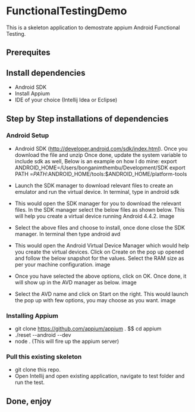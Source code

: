 # FunctionalTestingDemo
This is a skeleton application to demostrate appium Android Functional Testing.

## Prerequites

## Install dependencies
- Android SDK
- Install Appium 
- IDE of your choice (Intellij Idea or Eclipse)

## Step by Step installations of dependencies
### Android Setup
- Android SDK (http://developer.android.com/sdk/index.html). Once you download the file and unzip
  Once done, update the system variable to include sdk as well, Below is an example on how I do mine: 
  export ANDROID_HOME=/Users/bonganimthembu/Development/SDK
  export PATH =${PATH}:$ANDROID_HOME/tools:$ANDROID_HOME/platform-tools
- Launch the SDK manager to download relevant files to create an emulator and run the virtual device. 
  In terminal, type in android sdk
  
- This would open the SDK manager for you to download the relevant files. In the SDK manager select the below files as shown below. This will help you create a virtual device running Android 4.4.2.
image
- Select the above files and choose to install, once done close the SDK manager. In terminal then type
android avd
- This would open the Android Virtual Device Manager which would help you create the virtual devices. Click on Create on the pop up opened and follow the below snapshot for the values. Select the RAM size as per your machine configuration.
image
- Once you have selected the above options, click on OK. Once done, it will show up in the AVD manager as below.
image
- Select the AVD name and click on Start on the right. This would launch the pop up with few options, you may choose as you want.
image

### Installing Appium

- git clone https://github.com/appium/appium . $$ cd appium 
- ./reset --android --dev
- node . (This will fire up the appium server)


### Pull this existing skeleton
- git clone this repo.
- Open Intellij and open existing application, navigate to test folder and run the test.

## Done, enjoy


